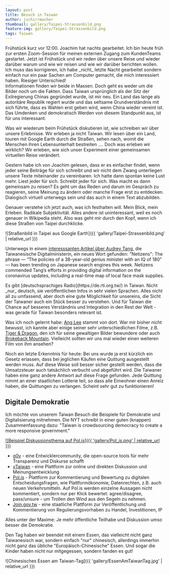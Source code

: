 ```yaml
---
layout: post
title: Besuch in Taiwan
author: jschirrmacher
thumbnail: gallery/Taipei-Strassenbild.png
feature-img: gallery/Taipei-Strassenbild.png
tags: Taiwan
---
```

<div class="author christiane"></div>
Frühstück kurz vor 12:00. Joachim hat nachts gearbeitet. Ich bin heute früh zur ersten Zoom-Session für meinen externen Zugang zum KundenTeams gestartet. Jetzt ist Frühstück und wir reden über unsere Reise und wieder darüber warum und wie wir reisen und wie wir darüber berichten wollen.

<div class="author joachim"></div>
Ich muss das korrigieren, ich habe _nicht_ letzte Nacht gearbeitet sondern einfach nur ein paar Sachen am Computer gemacht, die mich interessiert haben. Riesiger Unterschied!

<div class="author christiane"></div>
Informationen finden wir beide in Massen. Doch geht es weder um die Bilder noch um die Fakten. Dass Taiwan ursprünglich als der Sitz der Exilregierung Chinas gegründet wurde, ist mir neu. Ein Land das lange als autoritäre Republik regiert wurde und das seltsame Grundverständnis mit sich führte, dass es Wahlen erst geben wird, wenn China wieder vereint ist. Das Umdenken und demokratisch Werden von diesem Standpunkt aus, ist für uns interessant.

Was wir wiederum beim Frühstück diskutieren ist, wie schreiben wir über unsere Erlebnisse. Wir erleben ja nicht Taiwan. Wir lesen über ein Land, touren mit Google Earth durch die Straßen, sehen nach, womit die Menschen ihren Lebensunterhalt bestreiten .... Doch was erleben wir wirklich? Wir erleben, wie sich unser Experiment einer gemeinsamen virtuellen Reise verändert.

Gestern habe ich von Joachim gelesen, dass er es einfacher findet, wenn jeder seine Beiträge für sich schreibt und wir nicht dem Zwang unterliegen unsere Texte miteinander zu vereinbaren. Ich hatte dann spontan keine Lust mehr. Liest jeder für sich. Schreibt jeder für sich. Was macht es dann gemeinsam zu reisen? Es geht um das Reden und darum im Gespräch zu reagieren, seine Meinung zu ändern oder manche Frage erst zu entdecken. Dialogisch virtuell unterwegs sein und das auch in einem Text abzubilden.

Genauer verstehe ich jetzt auch, was ich festhalten will. Mein Blick, mein Erleben. Radikale Subjektivität. Alles andere ist uninteressant, weil es noch genauer in Wikipedia steht. Also was geht mir durch den Kopf, wenn ich diese Straßen von Taipei durchklicke.

![Straßenbild in Taipei aus Google Earth]({{ 'gallery/Taipei-Strassenbild.png' | relative_url }})

Unterwegs in einem [interesssanten Artikel über Audrey Tang](https://international.thenewslens.com/article/132023), die Taiwanesische Digitalministerin, ein neues Wort gefunden: "Netizens": The phrase — “The policies of a 38-year-old genius minister with an IQ of 180” — has been trending on Japanese search engines this week. Netizens commended Tang’s efforts in providing digital information on the coronavirus updates, including a real-time map of local face mask supplies.

<div class="author joachim"></div>
Es gibt [deutschsprachiges Radio](https://de.rti.org.tw/) in Taiwan. Nicht _nur_ deutsch, sie veröffentlichen Infos in sehr vielen Sprachen. Alles nicht all zu umfassend, aber doch eine gute Möglichkeit für unsereins, die Sicht der Taiwaner auch ein Stück besser zu verstehen. Und für Taiwan die Chance auf besseres Verständnis und Integration in den Rest der Welt - was gerade für Taiwan besonders relevant ist.

Was ich noch gelernt habe: [Ang Lee](https://www.imdb.com/name/nm0000487/?ref_=fn_al_nm_1) stammt von dort. War mir bisher nicht bewusst, ich kannte aber einige seiner sehr unterschiedlichen Filme, z.B. [Tiger & Dragon](https://www.imdb.com/title/tt0190332/?ref_=nm_flmg_dr_11), den ich für seine gewaltigen Bilder bewundere oder auch [Brokeback Mountain](https://www.imdb.com/title/tt0388795/?ref_=nm_flmg_dr_7). Vielleicht sollten wir uns mal wieder einen weiteren Film von ihm ansehen?

Noch ein letzte Erkenntnis für heute: Bei uns wurde ja erst kürzlich ein Gesetz erlassen, dass bei jeglichen Käufen eine Quittung ausgestellt werden muss. Auf diese Weise soll besser sicher gestellt werden, dass die Umsatzsteuer auch tatsächlich verbucht und abgeführt wird. Die Taiwaner haben eine ganz andere Antwort auf diese Frage gefunden. Jede Quittung nimmt an einer staatlichen Lotterie teil, so dass alle Einwohner einen Anreiz haben, die Quittungen zu verlangen. Scheint sehr gut zu funktionieren!

## Digitale Demokratie

<div class="author christiane"></div>
Ich möchte von unserem Taiwan Besuch die Beispiele für Demokratie und Digitalisierung mitnehmen. Die NYT schreibt in einer guten (knappen) Zusammenfassung dazu: "Taiwan is crowdsourcing democracy to create a more responsive government." 

[![Beispiel Diskussionsthema auf Pol.is]({{ 'gallery/Pol_is.png' | relative_url }})](https://pol.is)

- [g0v](http://g0v.asia/) - eine Entwicklercommunity, die open-source tools für mehr Transparenz und Diskurse schafft
- [vTaiwan](https://vtaiwan.tw/) - eine Plattform zur online und direkten Diskussion und Meinungsentwicklung
- [Pol.is](https://pol.is) - Plattform zur Kommentierung und Bewertung zu digitalen Entscheidungsfragen, wie Plattformökonomie, Datenrechten, z.B. auch neuen Verkehrsmitteln. Auf Pol.is werden einzelne Aussagen nicht kommentiert, sondern nur per Klick bewertet: agree/disagree, pass/unsure - um Trollen den Wind aus den Segeln zu nehmen.
- [Join.gov.tw](https://join.gov.tw/) - eine staatliche Plattform zur Veröffentlichung und Kommentierung von Regulierungsvorhaben zu Handel, Investitionen, IP

Alles unter der Maxime: Je mehr öffentliche Teilhabe und Diskussion umso besser die Demokratie.

<div class="author joachim"></div>
Den Tag haben wir beendet mit einem Essen, das vielleicht nicht ganz Taiwanesisch war, sondern einfach "nur" chinesisch, allerdings immerhin nicht ganz das übliche "Europäisch-Chinesische" Essen. Und sogar die Kinder haben nicht nur mitgegessen, sondern fanden es gut!

![Chinesisches Essen am Taiwan-Tag]({{ 'gallery/EssenAmTaiwanTag.jpg' | relative_url }})
